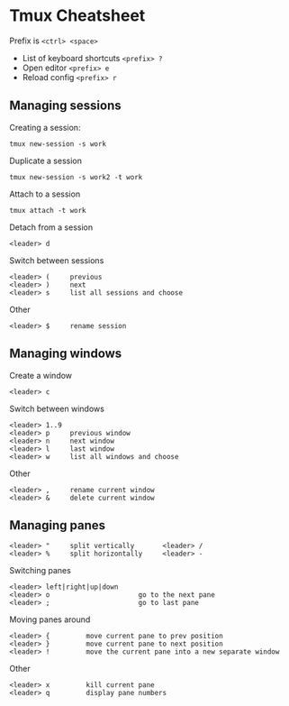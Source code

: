 # Tmux Cheatsheet

Prefix is `<ctrl> <space>`

- List of keyboard shortcuts `<prefix> ?`
- Open editor `<prefix> e`
- Reload config `<prefix> r`

## Managing sessions

Creating a session:

```
tmux new-session -s work
```

Duplicate a session

```
tmux new-session -s work2 -t work
```

Attach to a session

```
tmux attach -t work
```

Detach from a session

```
<leader> d
```

Switch between sessions

```
<leader> (     previous
<leader> )     next
<leader> s     list all sessions and choose
```

Other

```
<leader> $     rename session
```

## Managing windows

Create a window

```
<leader> c
```

Switch between windows

```
<leader> 1..9
<leader> p     previous window
<leader> n     next window
<leader> l     last window
<leader> w     list all windows and choose
```

Other

```
<leader> ,     rename current window
<leader> &     delete current window
```

## Managing panes

```
<leader> "     split vertically       <leader> /
<leader> %     split horizontally     <leader> -
```

Switching panes

```
<leader> left|right|up|down
<leader> o                      go to the next pane
<leader> ;                      go to last pane
```

Moving panes around

```
<leader> {         move current pane to prev position
<leader> }         move current pane to next position
<leader> !         move the current pane into a new separate window
```

Other

```
<leader> x         kill current pane
<leader> q         display pane numbers
```
